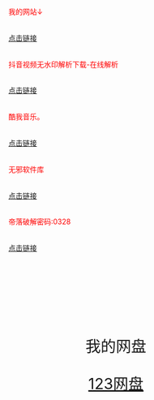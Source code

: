 <html>
<body>
<div style="
background-color: #flflfl;
text-text-align: center;
padding: 40px;

">
<img src='https://qiniucdn.production.cjuhe.com/profile_images/1713016193945' alt="陌生人" width="600px" height="600px">
</div>
<div style="
max-width: 900px;
margin: 40px auto;
padding: 40px;
line-height: 2.7;
color:red;
">
<p>我的网站↓</p>
<a href="https://link3.cc/lgdmsr">点击链接</a>
<p>抖音视频无水印解析下载-在线解析</p>
<a href="https://www.6qq.cn/">点击链接</a>
<p>酷我音乐。</p>
<a href="https://share.feijipan.com/s/HLUfkcjd">点击链接</a>
<p>无邪软件库</p>
<a href="https://yun.139.com/link/m/i?1B5C5ziEU6IvJ=">点击链接</a>
<p>帝落破解密码:0328</p>
<a href="https://share.feijipan.com/s/3uUWEAlB">点击链接</a>
</div>
<div style="
background-color: #flflfl;
text-align: center;
padding: 40px;
font-size: 30px;
">
<p>我的网盘<p>
<a href="https://www.123pan.com/s/ynz5Vv-AUI3d.html">123网盘</a>
</div>
</body>
</html>

